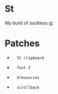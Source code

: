 #       St
My build of suckless [st](https://st.suckless.org/)

#       Patches
-       St clipboard
-       font 2
-       Xresources
-       scrollback
